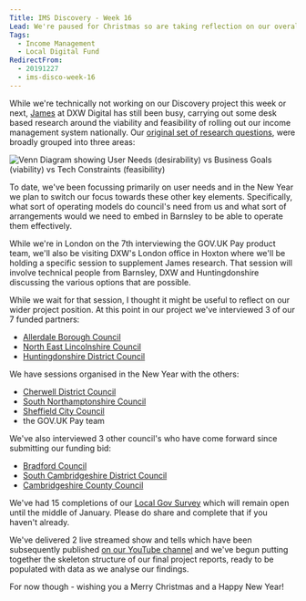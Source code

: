 ```yaml
---
Title: IMS Discovery - Week 16
Lead: We're paused for Christmas so are taking reflection on our overall progress this week. Although some work is still happening.
Tags:
  - Income Management
  - Local Digital Fund
RedirectFrom:
  - 20191227
  - ims-disco-week-16
---
```


While we're technically not working on our Discovery project this week or next, [James](https://twitter.com/floppy) at DXW Digital has still been busy, carrying out some desk based research around the viability and feasibility of rolling out our income management system nationally. Our [original set of research questions](/20190916), were broadly grouped into three areas: 

![Venn Diagram showing User Needs (desirability) vs Business Goals (viability) vs Tech Constraints (feasibility)](/assets/images/2019-12-27-venn-diagram.jpg)

To date, we've been focussing primarily on user needs and in the New Year we plan to switch our focus towards these other key elements. Specifically, what sort of operating models do council's need from us and what sort of arrangements would we need to embed in Barnsley to be able to operate them effectively.

While we're in London on the 7th interviewing the GOV.UK Pay product team, we'll also be visiting DXW's London office in Hoxton where we'll be holding a specific session to supplement James research. That session will involve technical people from Barnsley, DXW and Huntingdonshire discussing the various options that are possible.

While we wait for that session, I thought it might be useful to reflect on our wider project position. At this point in our project we've interviewed 3 of our 7 funded partners:

* [Allerdale Borough Council](https://www.allerdale.gov.uk/)
* [North East Lincolnshire Council](https://www.nelincs.gov.uk/)
* [Huntingdonshire District Council](https://www.huntingdonshire.gov.uk/)

We have sessions organised in the New Year with the others: 

* [Cherwell District Council](https://www.cherwell.gov.uk/)
* [South Northamptonshire Council](https://www.southnorthants.gov.uk/)
* [Sheffield City Council](https://www.sheffield.gov.uk/) 
* the GOV.UK Pay team

We've also interviewed 3 other council's who have come forward since submitting our funding bid:

* [Bradford Council](https://www.bradford.gov.uk/)
* [South Cambridgeshire District Council](https://www.scambs.gov.uk/)
* [Cambridgeshire County Council](https://www.cambridgeshire.gov.uk/)

We've had 15 completions of our [Local Gov Survey]((https://www.surveymonkey.co.uk/r/BMBCIMS12)) which will remain open until the middle of January. Please do share and complete that if you haven't already.

We've delivered 2 live streamed show and tells which have been subsequently published [on our YouTube channel](https://youtu.be/w4-9LmNb0G0) and we've begun putting together the skeleton structure of our final project reports, ready to be populated with data as we analyse our findings.

For now though - wishing you a Merry Christmas and a Happy New Year!